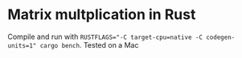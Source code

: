 # Matrix multplication in Rust
Compile and run with `RUSTFLAGS="-C target-cpu=native -C codegen-units=1" cargo bench`. Tested on a Mac